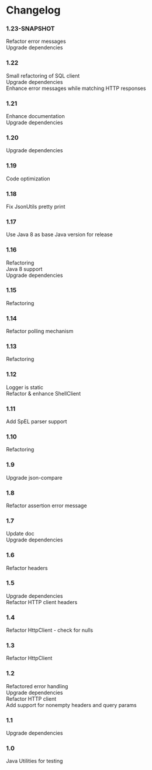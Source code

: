 # Changelog

### 1.23-SNAPSHOT
Refactor error messages  
Upgrade dependencies  

### 1.22
Small refactoring of SQL client  
Upgrade dependencies  
Enhance error messages while matching HTTP responses    

### 1.21
Enhance documentation    
Upgrade dependencies  

### 1.20
Upgrade dependencies  

### 1.19
Code optimization  

### 1.18
Fix JsonUtils pretty print  

### 1.17
Use Java 8 as base Java version for release  

### 1.16
Refactoring  
Java 8 support  
Upgrade dependencies  

### 1.15
Refactoring  

### 1.14
Refactor polling mechanism  

### 1.13
Refactoring    

### 1.12
Logger is static  
Refactor & enhance ShellClient  

### 1.11
Add SpEL parser support  

### 1.10
Refactoring  

### 1.9
Upgrade json-compare  

### 1.8
Refactor assertion error message  

### 1.7
Update doc  
Upgrade dependencies  

### 1.6
Refactor headers  

### 1.5
Upgrade dependencies  
Refactor HTTP client headers    

### 1.4
Refactor HttpClient - check for nulls    

### 1.3
Refactor HttpClient  

### 1.2
Refactored error handling      
Upgrade dependencies  
Refactor HTTP client  
Add support for nonempty headers and query params    

### 1.1
Upgrade dependencies  

### 1.0
Java Utilities for testing